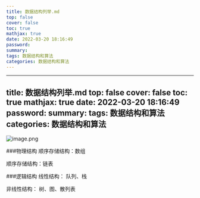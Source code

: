 ```yaml
---
title: 数据结构列举.md
top: false
cover: false
toc: true
mathjax: true
date: 2022-03-20 18:16:49
password:
summary:
tags: 数据结构和算法
categories: 数据结构和算法
---
```

---
title: 数据结构列举.md
top: false
cover: false
toc: true
mathjax: true
date: 2022-03-20 18:16:49
password:
summary:
tags: 数据结构和算法
categories: 数据结构和算法
---
![image.png](https://upload-images.jianshu.io/upload_images/13965490-334c536c5d21a2d9.png?imageMogr2/auto-orient/strip%7CimageView2/2/w/1240)

###物理结构
顺序存储结构：数组

顺序存储结构：链表


###逻辑结构
线性结构： 队列、栈

非线性结构： 树、图、散列表

